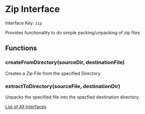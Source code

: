 # Zip Interface

Interface Key: `zip`

Provides functionality to do simple packing/unpacking of zip files

## Functions

### createFromDirectory(sourceDir, destinationFile)
Creates a Zip File from the specified Directory

### extractToDirectory(sourceFile, destinationDir)
Unpacks the specified file into the specfied destination directory.


[List of All Interfaces](./Interfaces.md)